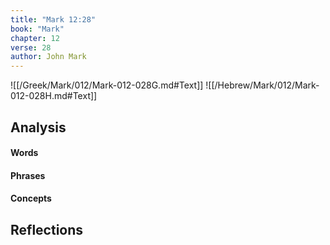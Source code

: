 ```yaml
---
title: "Mark 12:28"
book: "Mark"
chapter: 12
verse: 28
author: John Mark
---
```

![[/Greek/Mark/012/Mark-012-028G.md#Text]]
![[/Hebrew/Mark/012/Mark-012-028H.md#Text]]

## Analysis

#### Words

#### Phrases

#### Concepts

## Reflections
